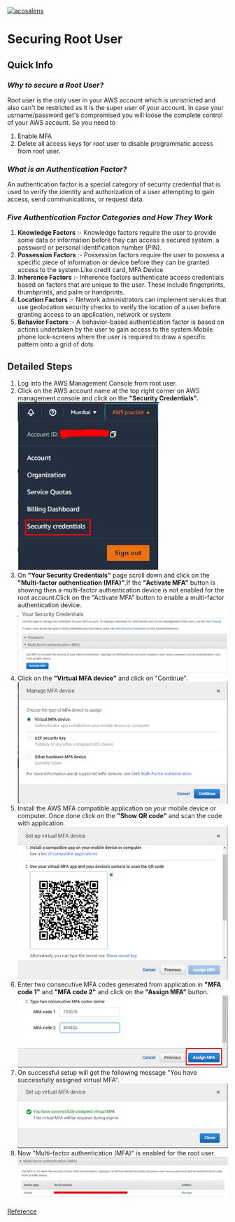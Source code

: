 [<img alt="acosalens" width="200px" src="https://assets.zyrosite.com//YBgqZbnEvkulw8yL/Acosa_logo-A3Qn5vgEezFDLaJ7.png" />](https://acosalens.com)

# Securing Root User

## Quick Info

### _Why to secure a Root User?_

Root user is the only user in your AWS account which is unristricted and also can't be restricted as it is the super user of your account. In case your usrname/password get's compromised you will loose the complete control of your AWS account. So you need to 
1. Enable MFA
2. Delete all access keys for root user to disable programmatic  access from root user.

### _What is an Authentication Factor?_

An authentication factor is a special category of security credential that is used to verify the identity and authorization of a user attempting to gain access, send communications, or request data.

### _Five Authentication Factor Categories and How They Work_

1. **Knowledge Factors** :- Knowledge factors require the user to provide some data or information before they can access a secured system. a password or personal identification number (PIN).
2. **Possession Factors** :- Possession factors require the user to possess a specific piece of information or device before they can be granted access to the system.Like credit card, MFA Device
3. **Inherence Factors** :- Inherence factors authenticate access credentials based on factors that are unique to the user. These include fingerprints, thumbprints, and palm or handprints.
4. **Location Factors** :- Network administrators can implement services that use geolocation security checks to verify the location of a user before granting access to an application, network or system
5. **Behavior Factors** :- A behavior-based authentication factor is based on actions undertaken by the user to gain access to the system.Mobile phone lock-screens where the user is required to draw a specific pattern onto a grid of dots



## Detailed Steps

1. Log into the AWS Management Console from root user.</br>
2. Click on the AWS account name at the top right corner on AWS management console and click on the **"Security Credentials".**</br><img src="/Resources/IAM/01_Securing Root User/step_2.png"/></br>
3. On **"Your Security Credentials"** page scroll down and click on the **"Multi-factor authentication (MFA)"**.If the **"Activate MFA"** button is showing then a multi-factor authentication device is not enabled for the root account.Click on the "Activate MFA" button to enable a multi-factor authentication device.</br><img src="/Resources/IAM/01_Securing Root User/step_3.png"/></br>
4. Click on the **"Virtual MFA device"** and click on "Continue". </br><img src="/Resources/IAM/01_Securing Root User/step_4.png"/></br>
5. Install the AWS MFA compatible application on your mobile device or computer. Once done click on the **"Show QR code"** and scan the code with application.</br><img src="/Resources/IAM/01_Securing Root User/step_5.png"/></br>
6. Enter two consecutive MFA codes generated from application in **"MFA code 1"** and **"MFA code 2"** and click on the **"Assign MFA"** button.</br><img src="/Resources/IAM/01_Securing Root User/step_6.png"/></br>
7. On successful setup will get the following message "You have successfully assigned virtual MFA". </br><img src="/Resources/IAM/01_Securing Root User/step_7.png"/></br>
8. Now "Multi-factor authentication (MFA)" is enabled for the root user.</br><img src="/Resources/IAM/01_Securing Root User/step_8.png"/></br>


[Reference](https://www.sumologic.com/glossary/authentication-factor/)
